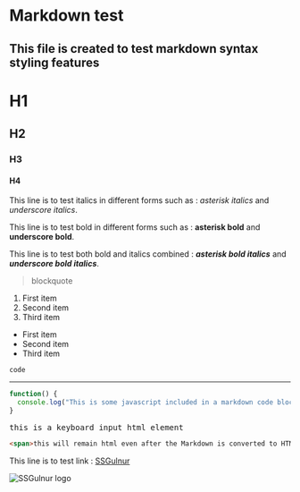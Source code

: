 # Markdown test

## This file is created to test markdown syntax styling features

# H1

## H2

### H3

#### H4

This line is to test italics in different forms such as : *asterisk italics* and _underscore italics_.

This line is to test bold in different forms such as : **asterisk bold** and __underscore bold__.

This line is to test both bold and italics combined : ***asterisk bold italics*** and ___underscore bold italics___.

> blockquote

1. First item
2. Second item
3. Third item

- First item
- Second item
- Third item

`code`

---

```javascript
function() {
  console.log("This is some javascript included in a markdown code block, and it will be converted to valid HTML with code syntax highlighting.");
}
```

<kbd>this is a keyboard input html element</kbd>

```html
<span>this will remain html even after the Markdown is converted to HTML</span>
```

This line is to test link : [SSGulnur](https://github.com/gulyapulya/SSGulnur)

![SSGulnur logo](https://user-images.githubusercontent.com/52351598/192425336-04087ba4-0af9-4a29-a167-b84dddbd81bb.png)